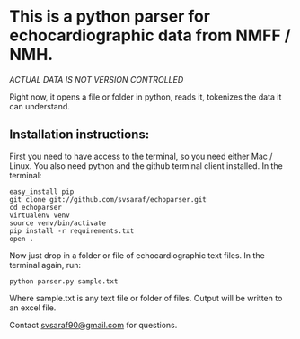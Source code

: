 This is a python parser for echocardiographic data from NMFF / NMH.
===================================================================

*ACTUAL DATA IS NOT VERSION CONTROLLED*

Right now, it opens a file or folder in python, reads it, tokenizes the data it can understand.

Installation instructions:
--------------------------

First you need to have access to the terminal, so you need either Mac / Linux. You also need python and the github terminal client installed. In the terminal:

    easy_install pip
    git clone git://github.com/svsaraf/echoparser.git
    cd echoparser
    virtualenv venv
    source venv/bin/activate
    pip install -r requirements.txt
    open .

Now just drop in a folder or file of echocardiographic text files. In the terminal again, run:

    python parser.py sample.txt

Where sample.txt is any text file or folder of files. Output will be written to an excel file. 

Contact svsaraf90@gmail.com for questions.
